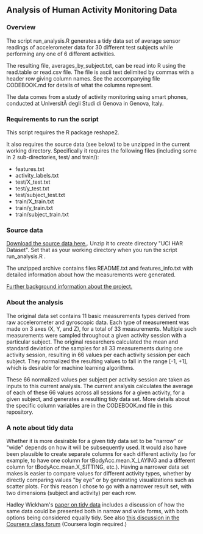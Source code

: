 ## Analysis of Human Activity Monitoring Data

### Overview
The script run_analysis.R generates a tidy data set of average sensor readings of accelerometer data for 30 different test subjects while performing any one of 6 different activities.

The resulting file, averages_by_subject.txt, can be read into R using the read.table or read.csv file. The file is ascii text delimited by commas with a header row giving column names. See the accompanying file CODEBOOK.md for details of what the columns represent.

The data comes from a study of activity monitoring using smart phones, conducted at UniversitÃ  degli Studi di Genova in Genova, Italy.

### Requirements to run the script
This script requires the R package reshape2.

It also requires the source data (see below) to be unzipped in the current working directory. Specifically it requires the following files (including some in 2 sub-directories, test/ and train/):

* features.txt
* activity_labels.txt
* test/X_test.txt
* test/y_test.txt
* test/subject_test.txt
* train/X_train.txt
* train/y_train.txt
* train/subject_train.txt

### Source data
[Download the source data here.](https://d396qusza40orc.cloudfront.net/getdata%2Fprojectfiles%2FUCI%20HAR%20Dataset.zip). Unzip it to create directory "UCI HAR Dataset". Set that as your working directory when you run the script run_analysis.R .

The unzipped archive contains files README.txt and features_info.txt with detailed information about how the measurements were generated.  

[Further background information about the project.](http://archive.ics.uci.edu/ml/datasets/Human+Activity+Recognition+Using+Smartphones)

### About the analysis
The original data set contains 11 basic measurements types derived from raw accelerometer and gyroscopic data. Each type of measurement was made on 3 axes (X, Y, and Z), for a total of 33 measurements. Multiple such measurements were sampled throughout a given activity session with a particular subject. The original researchers calculated the mean and standard deviation of the samples for all 33 measurements during one activity session, resulting in 66 values per each activity session per each subject. They normalized the resulting values to fall in the range [-1, +1], which is desirable for machine learning algorithms.

These 66 normalized values per subject per activity session are taken as inputs to this current analysis. The current analysis calculates the average of each of these 66 values across all sessions for a given activity, for a given subject, and generates a resulting tidy data set. More details about the specific column variables are in the CODEBOOK.md file in this repository.

### A note about tidy data
Whether it is more desirable for a given tidy data set to be "narrow" or "wide" depends on how it will be subsequently used. It would also have been plausible to create separate columns for each different activity (so for example, to have one column for tBodyAcc.mean.X_LAYING and a different column for tBodyAcc.mean.X_SITTING, etc.). Having a narrower data set makes is easier to compare values for different activity types, whether by directly comparing values "by eye" or by generating visualizations such as scatter plots. For this reason I chose to go with a narrower result set, with two dimensions (subject and activity) per each row.

Hadley Wickham's [paper on tidy data](http://vita.had.co.nz/papers/tidy-data.pdf) includes a discussion of how the same data could be presented both in narrow and wide forms, with both options being considered equally tidy. See also [this discussion in the Coursera class forum](https://class.coursera.org/getdata-004/forum/thread?thread_id=262) (Coursera login required.)




